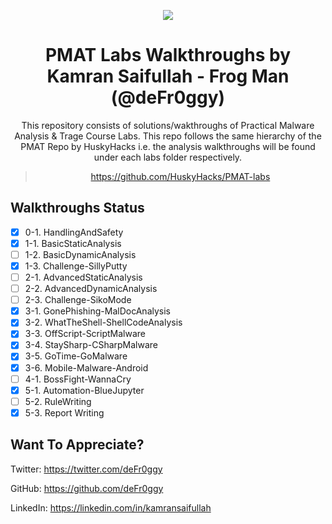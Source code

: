 

<p align="center">
  <img src="https://user-images.githubusercontent.com/57866415/135939695-6f2c2ce7-403b-4aab-977f-561d17be73ce.png" />
</p>

<div align="center">

# PMAT Labs Walkthroughs by Kamran Saifullah - Frog Man (@deFr0ggy)


This repository consists of solutions/wakthroughs of Practical Malware Analysis & Trage Course Labs. This repo follows the same hierarchy of the PMAT Repo by HuskyHacks i.e. the analysis walkthroughs will be found under each labs folder respectively.

> https://github.com/HuskyHacks/PMAT-labs

</div>


##  Walkthroughs Status

- [x] 0-1. HandlingAndSafety
- [x] 1-1. BasicStaticAnalysis
- [ ] 1-2. BasicDynamicAnalysis
- [x] 1-3. Challenge-SillyPutty
- [ ] 2-1. AdvancedStaticAnalysis
- [ ] 2-2. AdvancedDynamicAnalysis
- [ ] 2-3. Challenge-SikoMode
- [x] 3-1. GonePhishing-MalDocAnalysis
- [x] 3-2. WhatTheShell-ShellCodeAnalysis
- [x] 3-3. OffScript-ScriptMalware
- [x] 3-4. StaySharp-CSharpMalware
- [x] 3-5. GoTime-GoMalware
- [x] 3-6. Mobile-Malware-Android
- [ ] 4-1. BossFight-WannaCry
- [x] 5-1. Automation-BlueJupyter
- [ ] 5-2. RuleWriting
- [x] 5-3. Report Writing

## Want To Appreciate?

 Twitter: https://twitter.com/deFr0ggy 

 GitHub: https://github.com/deFr0ggy 

 LinkedIn: https://linkedin.com/in/kamransaifullah
